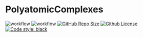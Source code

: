 # PolyatomicComplexes

![workflow](https://github.com/rahulkhorana/PolyatomicComplexes/actions/workflows/build.yml/badge.svg)
![workflow](https://github.com/rahulkhorana/PolyatomicComplexes/actions/workflows/ci.yml/badge.svg)
[![GitHub Repo Size](https://img.shields.io/github/repo-size/rahulkhorana/PolyatomicComplexes?label=Repo+Size)](https://github.com/rahulkhorana/PolyatomicComplexes/graphs/contributors)
[![Github License](https://img.shields.io/badge/License-MIT%202.0-blue.svg)](https://opensource.org/licenses/MIT)
[![Code style: black](https://img.shields.io/badge/code%20style-black-000000.svg)](https://github.com/psf/black)
